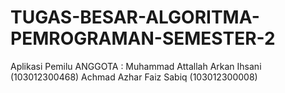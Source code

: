 # TUGAS-BESAR-ALGORITMA-PEMROGRAMAN-SEMESTER-2
Aplikasi Pemilu
ANGGOTA :
Muhammad Attallah Arkan Ihsani (103012300468)
Achmad Azhar Faiz Sabiq (103012300008)
